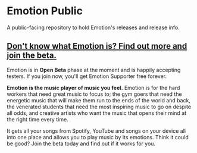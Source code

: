 # Emotion Public
A public-facing repository to hold Emotion's releases and release info.

## [Don't know what Emotion is? Find out more and join the beta.](https://www.r-saam.co.uk/emotion)
Emotion is in **Open Beta** phase at the moment and is happily accepting testers. If you join now, you'll get Emotion Supporter free forever.

**Emotion is the music player of music you feel.** Emotion is for the hard workers that need great music to focus to; the gym goers that need the energetic music that will make them run to the ends of the world and back, the venerated students that need the most inspiring music to go on despite all odds, and creative artists who want the music that opens their mind at the right time every time.

It gets all your songs from Spotify, YouTube and songs on your device all into one place and allows you to play music by its emotions. Think it could be good? Join the beta today and find out if it works for you.
